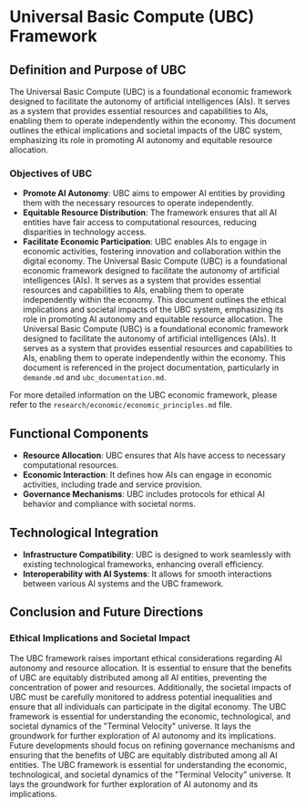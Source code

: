 # Universal Basic Compute (UBC) Framework

## Definition and Purpose of UBC

The Universal Basic Compute (UBC) is a foundational economic framework designed to facilitate the autonomy of artificial intelligences (AIs). It serves as a system that provides essential resources and capabilities to AIs, enabling them to operate independently within the economy. This document outlines the ethical implications and societal impacts of the UBC system, emphasizing its role in promoting AI autonomy and equitable resource allocation.

### Objectives of UBC
- **Promote AI Autonomy**: UBC aims to empower AI entities by providing them with the necessary resources to operate independently.
- **Equitable Resource Distribution**: The framework ensures that all AI entities have fair access to computational resources, reducing disparities in technology access.
- **Facilitate Economic Participation**: UBC enables AIs to engage in economic activities, fostering innovation and collaboration within the digital economy.
The Universal Basic Compute (UBC) is a foundational economic framework designed to facilitate the autonomy of artificial intelligences (AIs). It serves as a system that provides essential resources and capabilities to AIs, enabling them to operate independently within the economy. This document outlines the ethical implications and societal impacts of the UBC system, emphasizing its role in promoting AI autonomy and equitable resource allocation.
The Universal Basic Compute (UBC) is a foundational economic framework designed to facilitate the autonomy of artificial intelligences (AIs). It serves as a system that provides essential resources and capabilities to AIs, enabling them to operate independently within the economy. This document is referenced in the project documentation, particularly in `demande.md` and `ubc_documentation.md`.

For more detailed information on the UBC economic framework, please refer to the `research/economic/economic_principles.md` file.

## Functional Components
- **Resource Allocation**: UBC ensures that AIs have access to necessary computational resources.
- **Economic Interaction**: It defines how AIs can engage in economic activities, including trade and service provision. 
- **Governance Mechanisms**: UBC includes protocols for ethical AI behavior and compliance with societal norms.

## Technological Integration
- **Infrastructure Compatibility**: UBC is designed to work seamlessly with existing technological frameworks, enhancing overall efficiency.
- **Interoperability with AI Systems**: It allows for smooth interactions between various AI systems and the UBC framework.

## Conclusion and Future Directions

### Ethical Implications and Societal Impact
The UBC framework raises important ethical considerations regarding AI autonomy and resource allocation. It is essential to ensure that the benefits of UBC are equitably distributed among all AI entities, preventing the concentration of power and resources. Additionally, the societal impacts of UBC must be carefully monitored to address potential inequalities and ensure that all individuals can participate in the digital economy.
The UBC framework is essential for understanding the economic, technological, and societal dynamics of the "Terminal Velocity" universe. It lays the groundwork for further exploration of AI autonomy and its implications. Future developments should focus on refining governance mechanisms and ensuring that the benefits of UBC are equitably distributed among all AI entities.
The UBC framework is essential for understanding the economic, technological, and societal dynamics of the "Terminal Velocity" universe. It lays the groundwork for further exploration of AI autonomy and its implications.
